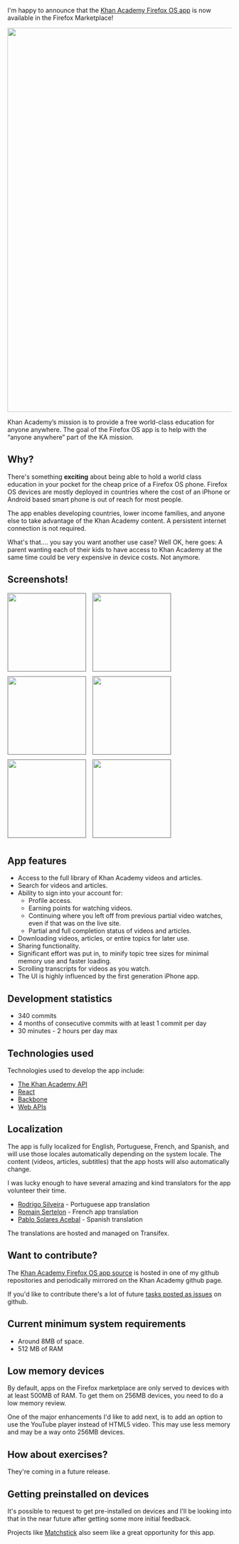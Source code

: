 I'm happy to announce that the [Khan Academy Firefox OS app](https://marketplace.firefox.com/app/khan-academy) is now available in the Firefox Marketplace!

<img src="https://brianbondy.com/static/img/blogpost_169/fox.png#2" style="width:90vw">

Khan Academy’s mission is to provide a free world-class education for anyone anywhere.
The goal of the Firefox OS app is to help with the “anyone anywhere” part of the KA mission.


## Why?

There's something **exciting** about being able to hold a world class education in your pocket for the cheap price of a Firefox OS phone.  Firefox OS devices are mostly deployed in countries where the cost of an iPhone or Android based smart phone is out of reach for most people.

The app enables developing countries, lower income families, and anyone else to take advantage of the Khan Academy content.
A persistent internet connection is not required.

What's that.... you say you want another use case? Well OK, here goes: A parent wanting each of their kids to have access to Khan Academy at the same time could be very expensive in device costs.  Not anymore.

## Screenshots!

<img src="https://brianbondy.com/static/img/blogpost_169/1.png" style="border: 1px solid #999; margin-right: 10px; margin-bottom: 10px; width: 175px">
<img src="https://brianbondy.com/static/img/blogpost_169/2.png" style="border: 1px solid #999; margin-right: 10px;margin-bottom: 10px; width: 175px">
<img src="https://brianbondy.com/static/img/blogpost_169/4.png" style="border: 1px solid #999; margin-right: 10px;margin-bottom: 10px; width: 175px">
<img src="https://brianbondy.com/static/img/blogpost_169/5.png" style="border: 1px solid #999; margin-right: 10px;margin-bottom: 10px; width: 175px">
<img src="https://brianbondy.com/static/img/blogpost_169/6.png" style="border: 1px solid #999; margin-right: 10px;margin-bottom: 10px; width: 175px">
<img src="https://brianbondy.com/static/img/blogpost_169/3.png" style="border: 1px solid #999; margin-right: 10px;margin-bottom: 10px; height: 175px">

## App features

- Access to the full library of Khan Academy videos and articles.
- Search for videos and articles.
- Ability to sign into your account for:
  - Profile access.
  - Earning points for watching videos.
  - Continuing where you left off from previous partial video watches, even if that was on the live site.
  - Partial and full completion status of videos and articles.
- Downloading videos, articles, or entire topics for later use.
- Sharing functionality.
- Significant effort was put in, to minify topic tree sizes for minimal memory use and faster loading.
- Scrolling transcripts for videos as you watch.
- The UI is highly influenced by the first generation iPhone app.

## Development statistics

- 340 commits
- 4 months of consecutive commits with at least 1 commit per day
- 30 minutes - 2 hours per day max

## Technologies used

Technologies used to develop the app include:

- [The Khan Academy API](http://api-explorer.khanacademy.org/)
- [React](http://facebook.github.io/react/)
- [Backbone](http://backbonejs.org/)
- [Web APIs](https://wiki.mozilla.org/WebAPI)


## Localization

The app is fully localized for English, Portuguese, French, and Spanish, and will use those locales automatically depending on the system locale.
The content (videos, articles, subtitles) that the app hosts will also automatically change.

I was lucky enough to have several amazing and kind translators for the app volunteer their time.

- [Rodrigo Silveira](http://blog.rodms.com) - Portuguese app translation
- [Romain Sertelon](https://www.bluepyth.fr/) - French app translation
- [Pablo Solares Acebal]( http://pablo.edicionescamelot.com) - Spanish translation


The translations are hosted and managed on Transifex.

## Want to contribute?

The [Khan Academy Firefox OS app source](https://github.com/bbondy/khan-academy-fxos) is hosted in one of my github repositories and periodically mirrored on the Khan Academy github page.

If you'd like to contribute there's a lot of future [tasks posted as issues](https://github.com/bbondy/khan-academy-fxos/issues) on github.


## Current minimum system requirements

- Around 8MB of space.
- 512 MB of RAM

## Low memory devices

By default, apps on the Firefox marketplace are only served to devices with at least 500MB of RAM.  To get them on 256MB devices, you need to do a low memory review.

One of the major enhancements I'd like to add next, is to add an option to use the YouTube player instead of HTML5 video.
This may use less memory and may be a way onto 256MB devices.

## How about exercises?

They're coming in a future release.

## Getting preinstalled on devices

It's possible to request to get pre-installed on devices and I'll be looking into that in the near future after getting some more initial feedback.

Projects like [Matchstick](https://www.kickstarter.com/projects/matchstick/matchstick-the-streaming-stick-built-on-firefox-os) also seem like a great opportunity for this app.
